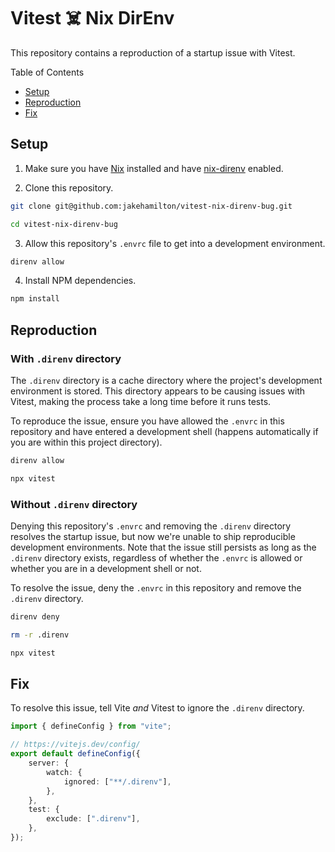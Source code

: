 # Vitest ☠️ Nix DirEnv

This repository contains a reproduction of a startup issue with Vitest.

Table of Contents

- [Setup](#setup)
- [Reproduction](#reproduction)
- [Fix](#fix)

## Setup

1. Make sure you have [Nix](https://nixos.org) installed and have [nix-direnv](https://github.com/nix-community/nix-direnv) enabled.

2. Clone this repository.

```bash
git clone git@github.com:jakehamilton/vitest-nix-direnv-bug.git

cd vitest-nix-direnv-bug
```

3. Allow this repository's `.envrc` file to get into a development environment.

```bash
direnv allow
```

4. Install NPM dependencies.

```bash
npm install
```

## Reproduction

### With `.direnv` directory

The `.direnv` directory is a cache directory where the project's development environment
is stored. This directory appears to be causing issues with Vitest, making the process take
a long time before it runs tests.

To reproduce the issue, ensure you have allowed the `.envrc` in this repository and have
entered a development shell (happens automatically if you are within this project directory).

```bash
direnv allow

npx vitest
```

### Without `.direnv` directory

Denying this repository's `.envrc` and removing the `.direnv` directory resolves the startup
issue, but now we're unable to ship reproducible development environments. Note that the issue
still persists as long as the `.direnv` directory exists, regardless of whether the `.envrc` is
allowed or whether you are in a development shell or not.

To resolve the issue, deny the `.envrc` in this repository and remove the `.direnv` directory.

```bash
direnv deny

rm -r .direnv

npx vitest
```

## Fix

To resolve this issue, tell Vite _and_ Vitest to ignore the `.direnv` directory.

```ts
import { defineConfig } from "vite";

// https://vitejs.dev/config/
export default defineConfig({
	server: {
		watch: {
			ignored: ["**/.direnv"],
		},
	},
	test: {
		exclude: [".direnv"],
	},
});
```
